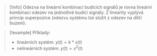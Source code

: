 > [!info]
Odezva na lineární kombinaci budících signálů je rovna lineární kombinaci odezev na jednotlivé budící signály. Z linearity vyplývá princip superpozice (odezvu systému lze složit z odezev na dílčí buzení). 

> [!example] Příklady:
>- lineárních systém: $y(t) = k * x(t)$ 
>- nelineárních systém: $y(t) = x^2 (t)$

